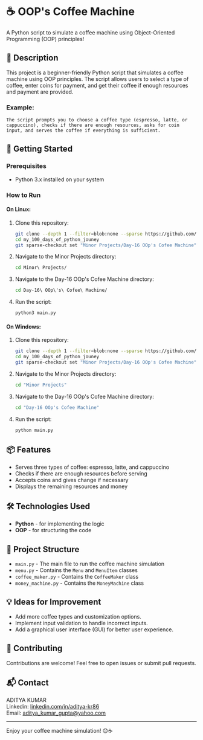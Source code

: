 # ☕ OOP's Coffee Machine

A Python script to simulate a coffee machine using Object-Oriented Programming (OOP) principles!

## 📜 Description

This project is a beginner-friendly Python script that simulates a coffee machine using OOP principles. The script allows users to select a type of coffee, enter coins for payment, and get their coffee if enough resources and payment are provided.

### Example:
```
The script prompts you to choose a coffee type (espresso, latte, or cappuccino), checks if there are enough resources, asks for coin input, and serves the coffee if everything is sufficient.
```

## 🚀 Getting Started

### Prerequisites

- Python 3.x installed on your system

### How to Run

#### On Linux:

1. Clone this repository:
   ```bash
   git clone --depth 1 --filter=blob:none --sparse https://github.com/aditya-kr86/my_100_days_of_python_jouney.git
   cd my_100_days_of_python_jouney
   git sparse-checkout set "Minor Projects/Day-16 OOp's Cofee Machine"
   ```
2. Navigate to the Minor Projects directory:
   ```bash
   cd Minor\ Projects/
   ```
3. Navigate to the Day-16 OOp's Cofee Machine directory:
   ```bash
   cd Day-16\ OOp\'s\ Cofee\ Machine/
   ```
4. Run the script:
   ```bash
   python3 main.py
   ```

#### On Windows:

1. Clone this repository:
   ```bash
   git clone --depth 1 --filter=blob:none --sparse https://github.com/aditya-kr86/my_100_days_of_python_jouney.git
   cd my_100_days_of_python_jouney
   git sparse-checkout set "Minor Projects/Day-16 OOp's Cofee Machine"
   ```
2. Navigate to the Minor Projects directory:
   ```bash
   cd "Minor Projects"
   ```
3. Navigate to the Day-16 OOp's Cofee Machine directory:
   ```bash
   cd "Day-16 OOp's Cofee Machine"
   ```
4. Run the script:
   ```bash
   python main.py
   ```

## 📦 Features

- Serves three types of coffee: espresso, latte, and cappuccino
- Checks if there are enough resources before serving
- Accepts coins and gives change if necessary
- Displays the remaining resources and money

## 🛠️ Technologies Used

- **Python** - for implementing the logic
- **OOP** - for structuring the code

## 📁 Project Structure

- `main.py` - The main file to run the coffee machine simulation
- `menu.py` - Contains the `Menu` and `MenuItem` classes
- `coffee_maker.py` - Contains the `CoffeeMaker` class
- `money_machine.py` - Contains the `MoneyMachine` class

## 💡 Ideas for Improvement

- Add more coffee types and customization options.
- Implement input validation to handle incorrect inputs.
- Add a graphical user interface (GUI) for better user experience.

## 🤝 Contributing

Contributions are welcome! Feel free to open issues or submit pull requests.

## 📬 Contact

ADITYA KUMAR  
Linkedin: [linkedin.com/in/aditya-kr86](http://linkedin.com/in/aditya-kr86)  
Email: [aditya_kumar_gupta@yahoo.com](mailto:aditya_kumar_gupta@yahoo.com)

---

Enjoy your coffee machine simulation! 😊☕
